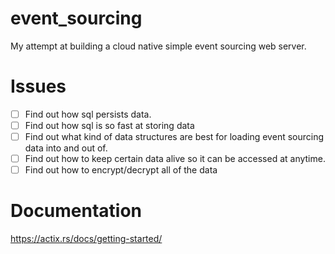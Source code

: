 # event_sourcing
My attempt at building a cloud native simple event sourcing web server.


# Issues
- [ ] Find out how sql persists data.
- [ ] Find out how sql is so fast at storing data
- [ ] Find out what kind of data structures are best for loading event sourcing data into and out of.
- [ ] Find out how to keep certain data alive so it can be accessed at anytime.
- [ ] Find out how to encrypt/decrypt all of the data

# Documentation
https://actix.rs/docs/getting-started/

